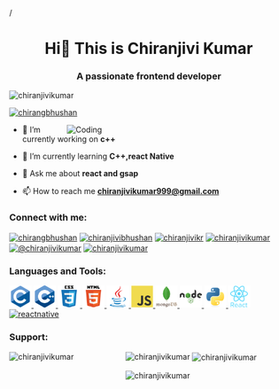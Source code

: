 /
<h1 align="center">Hi👋 This is Chiranjivi Kumar</h1>
<h3 align="center">A passionate frontend developer</h3>

<p align="left"> <img src="https://komarev.com/ghpvc/?username=chiranjivikumar&label=Profile%20views&color=0e75b6&style=flat" alt="chiranjivikumar" /> </p>

<p align="left"> <a href="https://twitter.com/chirangbhushan" target="blank"><img src="https://img.shields.io/twitter/follow/chirangbhushan?logo=twitter&style=for-the-badge" alt="chirangbhushan" /></a> </p>
<img align="right"alt="Coding"width="400"src="https://cdn.dribbble.com/users/1162077/screenshots/3848914/programmer.gif">

- 🔭 I’m currently working on **c++**

- 🌱 I’m currently learning **C++,react Native**

- 💬 Ask me about **react and gsap**

- 📫 How to reach me **chiranjivikumar999@gmail.com**

<h3 align="left">Connect with me:</h3>
<p align="left">
<a href="https://twitter.com/chirangbhushan" target="blank"><img align="center" src="https://raw.githubusercontent.com/rahuldkjain/github-profile-readme-generator/master/src/images/icons/Social/twitter.svg" alt="chirangbhushan" height="30" width="40" /></a>
<a href="https://instagram.com/chiranjivibhushan" target="blank"><img align="center" src="https://raw.githubusercontent.com/rahuldkjain/github-profile-readme-generator/master/src/images/icons/Social/instagram.svg" alt="chiranjivibhushan" height="30" width="40" /></a>
<a href="https://www.codechef.com/users/chiranjivikr" target="blank"><img align="center" src="https://cdn.jsdelivr.net/npm/simple-icons@3.1.0/icons/codechef.svg" alt="chiranjivikr" height="30" width="40" /></a>
<a href="https://www.leetcode.com/chiranjivikumar" target="blank"><img align="center" src="https://raw.githubusercontent.com/rahuldkjain/github-profile-readme-generator/master/src/images/icons/Social/leet-code.svg" alt="chiranjivikumar" height="30" width="40" /></a>
<a href="https://www.hackerearth.com/@chiranjivikumar" target="blank"><img align="center" src="https://raw.githubusercontent.com/rahuldkjain/github-profile-readme-generator/master/src/images/icons/Social/hackerearth.svg" alt="@chiranjivikumar" height="30" width="40" /></a>
<a href="https://auth.geeksforgeeks.org/user/chiranjivikumar" target="blank"><img align="center" src="https://raw.githubusercontent.com/rahuldkjain/github-profile-readme-generator/master/src/images/icons/Social/geeks-for-geeks.svg" alt="chiranjivikumar" height="30" width="40" /></a>
</p>

<h3 align="left">Languages and Tools:</h3>
<p align="left"> <a href="https://www.cprogramming.com/" target="_blank" rel="noreferrer"> <img src="https://raw.githubusercontent.com/devicons/devicon/master/icons/c/c-original.svg" alt="c" width="40" height="40"/> </a> <a href="https://www.w3schools.com/cpp/" target="_blank" rel="noreferrer"> <img src="https://raw.githubusercontent.com/devicons/devicon/master/icons/cplusplus/cplusplus-original.svg" alt="cplusplus" width="40" height="40"/> </a> <a href="https://www.w3schools.com/css/" target="_blank" rel="noreferrer"> <img src="https://raw.githubusercontent.com/devicons/devicon/master/icons/css3/css3-original-wordmark.svg" alt="css3" width="40" height="40"/> </a> <a href="https://www.w3.org/html/" target="_blank" rel="noreferrer"> <img src="https://raw.githubusercontent.com/devicons/devicon/master/icons/html5/html5-original-wordmark.svg" alt="html5" width="40" height="40"/> </a> <a href="https://www.java.com" target="_blank" rel="noreferrer"> <img src="https://raw.githubusercontent.com/devicons/devicon/master/icons/java/java-original.svg" alt="java" width="40" height="40"/> </a> <a href="https://developer.mozilla.org/en-US/docs/Web/JavaScript" target="_blank" rel="noreferrer"> <img src="https://raw.githubusercontent.com/devicons/devicon/master/icons/javascript/javascript-original.svg" alt="javascript" width="40" height="40"/> </a> <a href="https://www.mongodb.com/" target="_blank" rel="noreferrer"> <img src="https://raw.githubusercontent.com/devicons/devicon/master/icons/mongodb/mongodb-original-wordmark.svg" alt="mongodb" width="40" height="40"/> </a> <a href="https://nodejs.org" target="_blank" rel="noreferrer"> <img src="https://raw.githubusercontent.com/devicons/devicon/master/icons/nodejs/nodejs-original-wordmark.svg" alt="nodejs" width="40" height="40"/> </a> <a href="https://www.python.org" target="_blank" rel="noreferrer"> <img src="https://raw.githubusercontent.com/devicons/devicon/master/icons/python/python-original.svg" alt="python" width="40" height="40"/> </a> <a href="https://reactjs.org/" target="_blank" rel="noreferrer"> <img src="https://raw.githubusercontent.com/devicons/devicon/master/icons/react/react-original-wordmark.svg" alt="react" width="40" height="40"/> </a> <a href="https://reactnative.dev/" target="_blank" rel="noreferrer"> <img src="https://reactnative.dev/img/header_logo.svg" alt="reactnative" width="40" height="40"/> </a> </p>

<h3 align="left">Support:</h3>
<p><a href="https://www.buymeacoffee.com/chiranjivikumar"> <img align="left" src="https://cdn.buymeacoffee.com/buttons/v2/default-yellow.png" height="50" width="210" alt="chiranjivikumar" /></a></p>

<p><img align="left" src="https://github-readme-stats.vercel.app/api/top-langs?username=chiranjivikumar&show_icons=true&locale=en&layout=compact" alt="chiranjivikumar" /></p>


<p>&nbsp;<img align="center" src="https://github-readme-stats.vercel.app/api?username=chiranjivikumar&show_icons=true&locale=en" alt="chiranjivikumar" /></p>


<p><img align="center" src="https://github-readme-streak-stats.herokuapp.com/?user=chiranjivikumar&" alt="chiranjivikumar" /></p>
